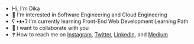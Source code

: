 - Hi, I'm Dika
- 💞 I'm interested in Software Engineering and Cloud Engineering 
- ʕ •ᴥ•ʔ I'm currently learning Front-End Web Development Learning Path
- 🧼 I want to collaborate with you
- ❓ How to reach me on 
<a href="https://www.instagram.com/blankeistein/" target="_blank">Instagram</a>, 
<a href="https://twitter.com/blankeistein"  target="_blank">Twitter</a>, 
<a href="https://www.linkedin.com/in/blankeistein" target="_blank">LinkedIn</a>, and 
<a href="https://medium.com/@blankeistein" target="_blank">Medium</a>
